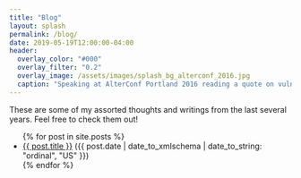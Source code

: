 ```yaml
---
title: "Blog"
layout: splash
permalink: /blog/
date: 2019-05-19T12:00:00-04:00
header:
  overlay_color: "#000"
  overlay_filter: "0.2"
  overlay_image: /assets/images/splash_bg_alterconf_2016.jpg
  caption: "Speaking at AlterConf Portland 2016 reading a quote on vulnerability by Brené Brown"
---
```


These are some of my assorted thoughts and writings from the last several years. Feel free to check them out!

<ul>
  {% for post in site.posts %}
    <li>
      <a href="{{ post.url }}">{{ post.title }}</a> ({{ post.date | date_to_xmlschema | date_to_string: "ordinal", "US" }})
    </li>
  {% endfor %}
</ul>
